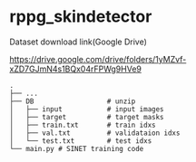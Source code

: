 # rppg_skindetector


Dataset download link(Google Drive)     

https://drive.google.com/drive/folders/1yMZvf-xZD7GJmN4s1BQx04rFPWg9HVe9

    .
    ├── ...
    ├── DB                  # unzip
    │   ├── input           # input images
    │   ├── target          # target masks
    │   ├── train.txt       # train idxs
    │   ├── val.txt         # validataion idxs
    │   └── test.txt        # test idxs
    └── main.py # SINET training code


